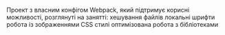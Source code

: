 Проект з власним конфігом Webpack, який підтримує корисні можливості, розглянуті на занятті:
хешування файлів
локальні шрифти
робота із зображеннями
CSS стилі
оптимізована робота з бібліотеками

